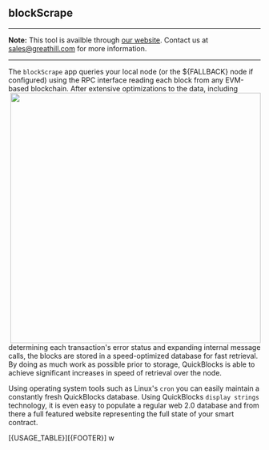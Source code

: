 ## blockScrape

***
**Note:** This tool is availble through [our website](http://quickblocks.io). Contact us at [sales@greathill.com](mailto:sales@greathill.com) for more information.
***

The `blockScrape` app queries your local node (or the ${FALLBACK} node if configured) using the RPC interface reading each block from any EVM-based blockchain. After extensive optimizations to the data, including <img width=500px align="right" src="docs/image.png"> determining each transaction's error status and expanding internal message calls, the blocks are stored in a speed-optimized database for fast retrieval. By doing as much work as possible prior to storage, QuickBlocks is able to achieve significant increases in speed of retrieval over the node.


Using operating system tools such as Linux's `cron` you can easily maintain a  constantly fresh QuickBlocks database. Using QuickBlocks `display strings` technology, it is even easy to populate a regular web 2.0 database and from there a full featured website representing the full state of your smart contract.

[{USAGE_TABLE}][{FOOTER}]
w
